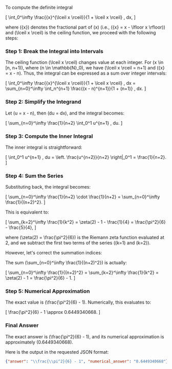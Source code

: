 To compute the definite integral 

\[
\int_0^\infty \frac{\{x\}^{\lceil x \rceil}}{1 + \lceil x \rceil} \, dx,
\]

where \(\{x\}\) denotes the fractional part of \(x\) (i.e., \(\{x\} = x - \lfloor x \rfloor\)) and \(\lceil x \rceil\) is the ceiling function, we proceed with the following steps:

### Step 1: Break the Integral into Intervals
The ceiling function \(\lceil x \rceil\) changes value at each integer. For \(x \in [n, n+1)\), where \(n \in \mathbb{N}_0\), we have \(\lceil x \rceil = n+1\) and \(\{x\} = x - n\). Thus, the integral can be expressed as a sum over integer intervals:

\[
\int_0^\infty \frac{\{x\}^{\lceil x \rceil}}{1 + \lceil x \rceil} \, dx = \sum_{n=0}^\infty \int_n^{n+1} \frac{(x - n)^{n+1}}{1 + (n+1)} \, dx.
\]

### Step 2: Simplify the Integrand
Let \(u = x - n\), then \(du = dx\), and the integral becomes:

\[
\sum_{n=0}^\infty \frac{1}{n+2} \int_0^1 u^{n+1} \, du.
\]

### Step 3: Compute the Inner Integral
The inner integral is straightforward:

\[
\int_0^1 u^{n+1} \, du = \left. \frac{u^{n+2}}{n+2} \right|_0^1 = \frac{1}{n+2}.
\]

### Step 4: Sum the Series
Substituting back, the integral becomes:

\[
\sum_{n=0}^\infty \frac{1}{n+2} \cdot \frac{1}{n+2} = \sum_{n=0}^\infty \frac{1}{(n+2)^2}.
\]

This is equivalent to:

\[
\sum_{k=2}^\infty \frac{1}{k^2} = \zeta(2) - 1 - \frac{1}{4} = \frac{\pi^2}{6} - \frac{5}{4},
\]

where \(\zeta(2) = \frac{\pi^2}{6}\) is the Riemann zeta function evaluated at 2, and we subtract the first two terms of the series (\(k=1\) and \(k=2\)).

However, let's correct the summation indices:

The sum \(\sum_{n=0}^\infty \frac{1}{(n+2)^2}\) is actually:

\[
\sum_{n=0}^\infty \frac{1}{(n+2)^2} = \sum_{k=2}^\infty \frac{1}{k^2} = \zeta(2) - 1 = \frac{\pi^2}{6} - 1.
\]

### Step 5: Numerical Approximation
The exact value is \(\frac{\pi^2}{6} - 1\). Numerically, this evaluates to:

\[
\frac{\pi^2}{6} - 1 \approx 0.6449340668.
\]

### Final Answer
The exact answer is \(\frac{\pi^2}{6} - 1\), and its numerical approximation is approximately \(0.6449340668\).

Here is the output in the requested JSON format:

```json
{"answer": "\\frac{\\pi^2}{6} - 1", "numerical_answer": "0.6449340668"}
```